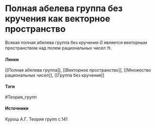 # Полная абелева группа без кручения как векторное пространство
Всякая полная абелева группа без кручения $G$  является векторным пространством над полем рациональных чисел $\mathfrak{R}$.

#### Линки
 [[Полная абелева группа]],
 [[Векторное пространство]],
 [[Множество рациональных чисел]],
 [[Группа без кручения]]
#### Тэги
 #Теория_групп 
#### Источники
Курош А.Г. Теория групп с.141